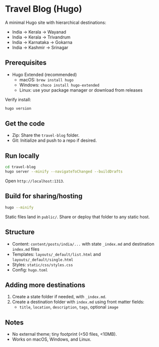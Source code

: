 # Travel Blog (Hugo)

A minimal Hugo site with hierarchical destinations:

- India → Kerala → Wayanad
- India → Kerala → Trivandrum
- India → Karnataka → Gokarna
- India → Kashmir → Srinagar

## Prerequisites
- Hugo Extended (recommended)
  - macOS: `brew install hugo`
  - Windows: `choco install hugo-extended`
  - Linux: use your package manager or download from releases

Verify install:
```bash
hugo version
```

## Get the code
- Zip: Share the `travel-blog` folder.
- Git: Initialize and push to a repo if desired.

## Run locally
```bash
cd travel-blog
hugo server --minify --navigateToChanged --buildDrafts
```
Open `http://localhost:1313`.

## Build for sharing/hosting
```bash
hugo --minify
```
Static files land in `public/`. Share or deploy that folder to any static host.

## Structure
- Content: `content/posts/india/...` with state `_index.md` and destination `index.md` files
- Templates: `layouts/_default/list.html` and `layouts/_default/single.html`
- Styles: `static/css/styles.css`
- Config: `hugo.toml`

## Adding more destinations
1. Create a state folder if needed, with `_index.md`.
2. Create a destination folder with `index.md` using front matter fields:
   - `title`, `location`, `description`, `tags`, optional `image`

## Notes
- No external theme; tiny footprint (<50 files, <10MB).
- Works on macOS, Windows, and Linux.
